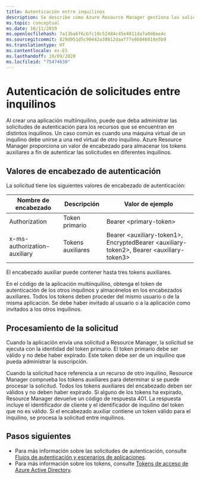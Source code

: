 ```yaml
---
title: Autenticación entre inquilinos
description: Se describe cómo Azure Resource Manager gestiona las solicitudes de autenticación entre inquilinos.
ms.topic: conceptual
ms.date: 10/11/2019
ms.openlocfilehash: 7a13ba6f6cbfc10c52484c45e4011da7a0d8ee4c
ms.sourcegitcommit: 829d951d5c90442a38012daaf77e86046018e5b9
ms.translationtype: HT
ms.contentlocale: es-ES
ms.lasthandoff: 10/09/2020
ms.locfileid: "75474630"
---
```

# <a name="authenticate-requests-across-tenants"></a>Autenticación de solicitudes entre inquilinos

Al crear una aplicación multiinquilino, puede que deba administrar las solicitudes de autenticación para los recursos que se encuentran en distintos inquilinos. Un caso común es cuando una máquina virtual de un inquilino debe unirse a una red virtual de otro inquilino. Azure Resource Manager proporciona un valor de encabezado para almacenar los tokens auxiliares a fin de autenticar las solicitudes en diferentes inquilinos.

## <a name="header-values-for-authentication"></a>Valores de encabezado de autenticación

La solicitud tiene los siguientes valores de encabezado de autenticación:

| Nombre de encabezado | Descripción | Valor de ejemplo |
| ----------- | ----------- | ------------ |
| Authorization | Token primario | Bearer &lt;primary-token&gt; |
| x-ms-authorization-auxiliary | Tokens auxiliares | Bearer &lt;auxiliary-token1&gt;, EncryptedBearer &lt;auxiliary-token2&gt;, Bearer &lt;auxiliary-token3&gt; |

El encabezado auxiliar puede contener hasta tres tokens auxiliares. 

En el código de la aplicación multiinquilino, obtenga el token de autenticación de los otros inquilinos y almacénelos en los encabezados auxiliares. Todos los tokens deben proceder del mismo usuario o de la misma aplicación. Se debe haber invitado al usuario o a la aplicación como invitados a los otros inquilinos.

## <a name="processing-the-request"></a>Procesamiento de la solicitud

Cuando la aplicación envía una solicitud a Resource Manager, la solicitud se ejecuta con la identidad del token primario. El token primario debe ser válido y no debe haber expirado. Este token debe ser de un inquilino que pueda administrar la suscripción.

Cuando la solicitud hace referencia a un recurso de otro inquilino, Resource Manager comprueba los tokens auxiliares para determinar si se puede procesar la solicitud. Todos los tokens auxiliares del encabezado deben ser válidos y no deben haber expirado. Si alguno de los tokens ha expirado, Resource Manager devuelve un código de respuesta 401. La respuesta incluye el identificador de cliente y el identificador de inquilino del token que no es válido. Si el encabezado auxiliar contiene un token válido para el inquilino, se procesa la solicitud entre inquilinos.

## <a name="next-steps"></a>Pasos siguientes

* Para más información sobre las solicitudes de autenticación, consulte [Flujos de autenticación y escenarios de aplicaciones](../../active-directory/develop/authentication-flows-app-scenarios.md).
* Para más información sobre los tokens, consulte [Tokens de acceso de Azure Active Directory](../../active-directory/develop/access-tokens.md).
